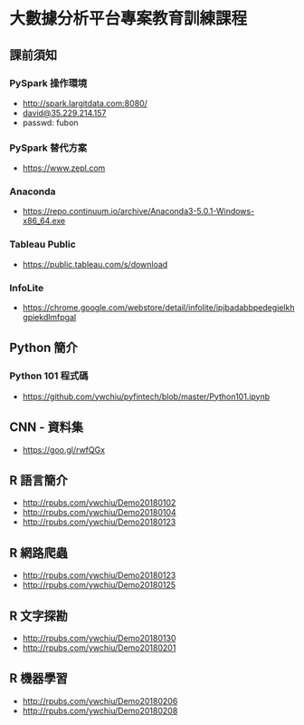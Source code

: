 # 大數據分析平台專案教育訓練課程


## 課前須知

### PySpark 操作環境
- http://spark.largitdata.com:8080/
- david@35.229.214.157  
- passwd: fubon

### PySpark 替代方案
- https://www.zepl.com

### Anaconda
- https://repo.continuum.io/archive/Anaconda3-5.0.1-Windows-x86_64.exe

### Tableau Public
- https://public.tableau.com/s/download

### InfoLite
- https://chrome.google.com/webstore/detail/infolite/ipjbadabbpedegielkhgpiekdlmfpgal

## Python 簡介

### Python 101 程式碼
- https://github.com/ywchiu/pyfintech/blob/master/Python101.ipynb

## CNN - 資料集
- https://goo.gl/rwfQGx 

## R 語言簡介
 - http://rpubs.com/ywchiu/Demo20180102
 - http://rpubs.com/ywchiu/Demo20180104
 - http://rpubs.com/ywchiu/Demo20180123

## R 網路爬蟲
 - http://rpubs.com/ywchiu/Demo20180123
 - http://rpubs.com/ywchiu/Demo20180125
 
## R 文字探勘
 - http://rpubs.com/ywchiu/Demo20180130
 - http://rpubs.com/ywchiu/Demo20180201

## R 機器學習
 - http://rpubs.com/ywchiu/Demo20180206
 - http://rpubs.com/ywchiu/Demo20180208

